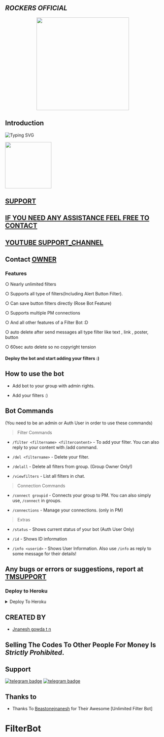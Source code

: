 <h2 align="centre"><i><b>ROCKERS OFFICIAL </i></b></h2>



<p align="center"><a href="https://t.me/ROCKERSBACKUP"><img src="https://te.legra.ph/file/9be2c3561a8943e063faa.jpg" width="300"></a></p>

## Introduction

![Typing SVG](https://readme-typing-svg.herokuapp.com/?lines=Welcome+To+filter+bot!;A+FILTER+BOT+LIKE+BETTERFILTERBOT;Created+by+JNANESH!;A+simple+and+a+powerful+Bot!;Don't+Forget+To+Subcribe;Techno+Mindz+in+YouTube;)
</p>
</h1>
<a href="https://youtube.com/@jnaneshtech1165">
  <img src="https://img.shields.io/badge/𝚂𝚄𝙱𝚂𝙲𝚁𝙸𝙱𝙴-red?logo=youtube" width="150">

## SUPPORT
## IF YOU NEED ANY ASSISTANCE FEEL FREE TO CONTACT
## YOUTUBE  [SUPPORT_CHANNEL](https://youtube.com/@jnaneshtech1165)
## Contact [OWNER](https://t.me/Beastonejnanesh)
  
### Features
○ Nearly unlimited filters

○ Supports all type of filters(Including Alert Button Filter).

○ Can save button filters directly (Rose Bot Feature)

○ Supports multiple PM connections

○ And all other features of a Filter Bot :D

○ auto delete after send messages all type filter like text , link , poster, button 

○ 60sec auto delete so no copyright tension 

#### Deploy the bot and start adding your filters :)


## How to use the bot
* Add bot to your group with admin rights.

* Add your filters :)

## Bot Commands

(You need to be an admin or Auth User in order to use these commands)

> Filter Commands
* `/filter <filtername> <filtercontent>`  -  To add your filter. You can also reply to your content with /add command.

* `/del <filtername>`  -  Delete your filter.

* `/delall`  -  Delete all filters from group. (Group Owner Only!)

* `/viewfilters`  -  List all filters in chat.

> Connection Commands
* `/connect groupid`  -  Connects your group to PM. You can also simply use, `/connect` in groups.

* `/connections`  -  Manage your connections. (only in PM)

> Extras
* `/status`  -  Shows current status of your bot (Auth User Only)

* `/id`  -  Shows ID information

* `/info <userid>`  -  Shows User Information. Also use `/info` as reply to some message for their details!



## Any bugs or errors or suggestions, report at [TMSUPPORT](https://telegram.dog/ROCKERSBACKUP)


### Deploy to Heroku

<details><summary>Deploy To Heroku</summary>
<p>
<br>
<a href="https://heroku.com/deploy?template=https://github.com/Jnanesh124/jnfilterbotma">
  <img src="https://www.herokucdn.com/deploy/button.svg" alt="Deploy">
</a>
</p>
</details>

  ## CREATED BY
 
* [Jnanesh gowda t n ](https://t.me/Beastonejnanesh)
## Selling The Codes To Other People For Money Is *Strictly Prohibited*.


## Support
[![telegram badge](https://img.shields.io/badge/Telegram-Group-30302f?style=flat&logo=telegram)](https://telegram.dog/ROCKERSBACKUP)
[![telegram badge](https://img.shields.io/badge/Telegram-Channel-30302f?style=flat&logo=telegram)](https://telegram.dog/ROCKERSBACKUP)




## Thanks to 

 - Thanks To [Beastonejnanesh](https://github.com/Jnanesh12) for Their Awesome [Unlimited Filter Bot]
# FilterBot
